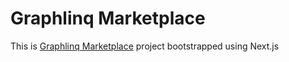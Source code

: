 # Graphlinq Marketplace

This is [Graphlinq Marketplace](https://marketplace.graphlinq.io) project bootstrapped using Next.js

